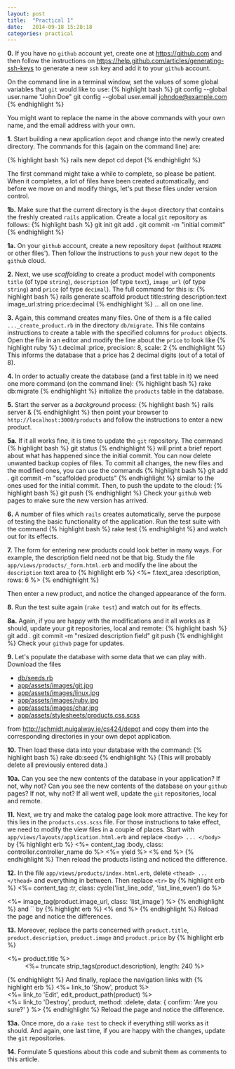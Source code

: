 ```yaml
---
layout: post
title:  "Practical 1"
date:   2014-09-18 15:28:18
categories: practical
---
```


**0.** If you have no `github` account yet, create one at
<https://github.com> and then follow the instructions on
<https://help.github.com/articles/generating-ssh-keys> to generate a
new `ssh` key and add it to your `github` account.

On the command line in a terminal window, set the values of some
global variables that `git` would like to use:
{% highlight bash %}
git config --global user.name "John Doe"
git config --global user.email johndoe@example.com
{% endhighlight %}

You might want to replace the name in the above commands with your own name, and the email address with your own.

**1.** Start building a new application `depot`
and change into the newly created directory.
The commands for this (again on the command line) are:

{% highlight bash %}
rails new depot
cd depot
{% endhighlight %}

The first command might take a while to complete, so please be patient.
When it completes, a lot of files have been created automatically, and before
we move on and modify things, let's put these files under version control.

**1b.** Make sure that the current directory is the `depot` directory
that contains the freshly created `rails` application. Create a local
`git` repository as follows:
{% highlight bash %}
git init
git add .
git commit -m "initial commit"
{% endhighlight %}

**1a.** On your `github` account, create a new repository `depot`
(without `README` or other files').  Then follow the instructions to
`push` your new `depot` to the `github` cloud.

**2.** Next, we use _scaffolding_ to create a product model with   components
`title` (of type `string`),
`description` (of type `text`),
`image_url` (of type `string`)
and `price` (of type `decimal`). The full command for this is:
{% highlight bash %}
rails generate scaffold product title:string description:text image_url:string price:decimal
{% endhighlight %}
... all on one line.

**3.** Again, this command creates many files. One of them is a file
called `..._create_product.rb` in the directory `db/migrate`.
This file contains instructions to create a table with the specified columns
for `product` objects.  Open
the file in an editor and modify the line about the `price` to look like
{% highlight ruby %}
t.decimal :price, precision: 8, scale: 2
{% endhighlight %}
This informs the database that a price has 2 decimal digits (out of a total of 8).


**4.** In order to actually create the database (and a first table in it) we need
one more command (on the command line):
{% highlight bash %}
rake db:migrate
{% endhighlight %}
initialize the `products` table in the database.

**5.**  Start the server as a _background_ process:
{% highlight bash %}
rails server &
{% endhighlight %}
then point your browser to
`http://localhost:3000/products` and follow the instructions to
enter a new product.

**5a.** If it all works fine, it is time to update the `git`
  repository. The command
{% highlight bash %}
git status
{% endhighlight %}
will print a brief report about what has happened since the initial
commit.  You can now delete unwanted backup copies of files.  To commit
all changes, the new files and the modified ones, you can use the
commands
{% highlight bash %}
git add .
git commit -m "scaffolded products"
{% endhighlight %}
similar to the ones used for the initial commit.  Then, to push the
update to the cloud:
{% highlight bash %}
git push
{% endhighlight %}
Check your `github` web pages to make sure the new version has arrived.

**6.** A number of files which `rails` creates automatically, serve the 
purpose of testing the basic functionality of the application.  Run the
test suite with the command 
{% highlight bash %}
rake test
{% endhighlight %}
and watch out for its effects.

**7.** The form for entering new products could look better in many 
ways. For example, the description field need not be that 
big. Study the file `app/views/products/_form.html.erb`
and modify the line about the `description` text area to
{% highlight erb %}
<%= f.text_area :description, rows: 6 %>
{% endhighlight %}

Then enter a new product, and notice the changed appearance of the form.

**8.** Run the test suite again (`rake test`) and
watch out for its effects.

**8a.**  Again, if you are happy with the modifications and it all works as it should,
update your git repositories, local and remote:
{% highlight bash %}
git add .
git commit -m "resized description field"
git push
{% endhighlight %}
Check your `github` page for updates.

**9.** Let's populate the database with some data that we can play 
with. Download the files

* [db/seeds.rb](http://schmidt.nuigalway.ie/cs424/depot/db/seeds.rb)
* [app/assets/images/git.jpg](http://schmidt.nuigalway.ie/cs424/depot/app/assets/images/git.jpg)
* [app/assets/images/linux.jpg](http://schmidt.nuigalway.ie/cs424/depot/app/assets/images/linux.jpg)
* [app/assets/images/ruby.jpg](http://schmidt.nuigalway.ie/cs424/depot/app/assets/images/ruby.jpg)
* [app/assets/images/char.jpg](http://schmidt.nuigalway.ie/cs424/depot/app/assets/images/char.jpg)
* [app/assets/stylesheets/products.css.scss](http://schmidt.nuigalway.ie/cs424/depot/app/assets/stylesheets/products.css.scss)

from <http://schmidt.nuigalway.ie/cs424/depot> and copy them into the
corresponding directories in your own depot application.

**10.** Then load these data
into your database with the command:
{% highlight bash %}
rake db:seed
{% endhighlight %}
(This will probably delete all previously entered data.)

**10a.** Can you see the new contents of the database in your
application?  If not, why not?  Can you see the new contents of the
database on your `github` pages?  If not, why not?  If all went well,
update the `git` repositories, local and remote.

**11.** Next, we try and make the catalog page look more attractive.
The key for this lies in the `products.css.scss` file.  For those
instructions to take effect, we need to modify the view files in a
couple of places.  Start with `app/views/layouts/application.html.erb`
and replace `<body> ... </body>` by
{% highlight erb %}
<%= content_tag :body, class: controller.controller_name do %>
  <%= yield %>
<% end %>
{% endhighlight %}
Then reload the products listing and noticed the difference.

**12.** In the file `app/views/products/index.html.erb`,
delete `<thead> ... </thead>` and everything in between.  Then
replace `<tr>` by
{% highlight erb %}
<%= content_tag :tr, class: cycle('list_line_odd', 'list_line_even') do %>
  <td>
    <%= image_tag(product.image_url, class: 'list_image') %>
  </td>
{% endhighlight %}
and `</tr>` by
{% highlight erb %}
<% end %>
{% endhighlight %}
Reload the page and notice the differences.

**13.** Moreover, replace the parts concerned with `product.title`,
`product.description`, `product.image` and `product.price` by
{% highlight erb %}
<td class='list_description'>
  <dl>
    <dt><%= product.title %></dt>
    <dd>
      <%= truncate strip_tags(product.description), length: 240 %>
    </dd>
  </dl>
</td>
{% endhighlight %}
And finally, replace the navigation links with
{% highlight erb %}
<td class='list_actions'>
  <%= link_to 'Show', product %><br/>
  <%= link_to 'Edit', edit_product_path(product) %><br/>
  <%= link_to 'Destroy', product, method: :delete, 
      data: { confirm: 'Are you sure?' } %>
</td>
{% endhighlight %}
Reload the page and notice the difference.

**13a.** Once more, do a `rake test` to check if everything still
works as it should.  And again, one last time, if you are happy with
the changes, update the `git` repositories.

**14.** Formulate 5 questions about this code and submit them as
comments to this article.
